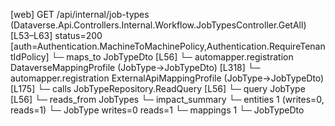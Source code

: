 [web] GET /api/internal/job-types  (Dataverse.Api.Controllers.Internal.Workflow.JobTypesController.GetAll)  [L53–L63] status=200 [auth=Authentication.MachineToMachinePolicy,Authentication.RequireTenantIdPolicy]
  └─ maps_to JobTypeDto [L56]
    └─ automapper.registration DataverseMappingProfile (JobType->JobTypeDto) [L318]
    └─ automapper.registration ExternalApiMappingProfile (JobType->JobTypeDto) [L175]
  └─ calls JobTypeRepository.ReadQuery [L56]
  └─ query JobType [L56]
    └─ reads_from JobTypes
  └─ impact_summary
    └─ entities 1 (writes=0, reads=1)
      └─ JobType writes=0 reads=1
    └─ mappings 1
      └─ JobTypeDto

